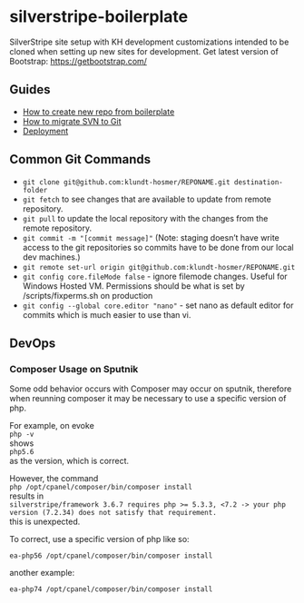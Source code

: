 # silverstripe-boilerplate
SilverStripe site setup with KH development customizations intended to be cloned when setting up new sites for development.
Get latest version of Bootstrap: https://getbootstrap.com/

## Guides
   - [How to create new repo from boilerplate](docs/new-repo-from-boilerplate.md)
   - [How to migrate SVN to Git](docs/migrate-svn-to-git.md)
   - [Deployment](docs/deploy.md)


## Common Git Commands
- `git clone git@github.com:klundt-hosmer/REPONAME.git destination-folder`
- `git fetch` to see changes that are available to update from remote repository.
- `git pull` to update the local repository with the changes from the remote repository.
- `git commit -m "[commit message]"` (Note: staging doesn’t have write access to the git repositories so commits have to be done from our local dev machines.)
- `git remote set-url origin git@github.com:klundt-hosmer/REPONAME.git`
- `git config core.fileMode false` - ignore filemode changes. Useful for Windows Hosted VM. Permissions should be what is set by /scripts/fixperms.sh on production
- `git config --global core.editor "nano"` - set nano as default editor for commits which is much easier to use than vi.

## DevOps
### Composer Usage on Sputnik
Some odd behavior occurs with Composer may occur on sputnik, therefore when reunning composer it may be necessary to use a specific version of php.

For example, on evoke\
```php -v```\
shows\
```php5.6```\
as the version, which is correct.

However, the command\
  ```php /opt/cpanel/composer/bin/composer install```\
results in\
  ```silverstripe/framework 3.6.7 requires php >= 5.3.3, <7.2 -> your php version (7.2.34) does not satisfy that requirement.```\
this is unexpected.

To correct, use a specific version of php like so:

```ea-php56 /opt/cpanel/composer/bin/composer install```

another example:

```ea-php74 /opt/cpanel/composer/bin/composer install```
